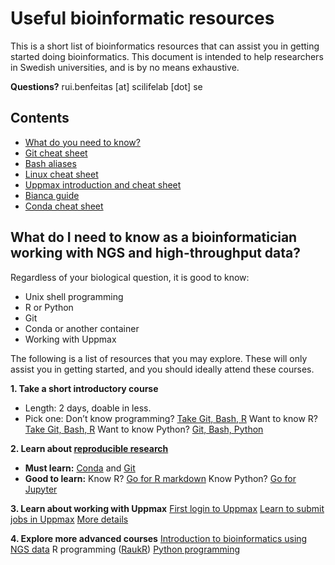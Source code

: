 
# Useful bioinformatic resources

This is a short list of bioinformatics resources that can assist you in getting started doing bioinformatics. This document is intended to help researchers in Swedish universities, and is by no means exhaustive.

**Questions?** rui.benfeitas [at] scilifelab [dot] se

## Contents
- [What do you need to know?](#what-do-i-need-to-know-as-a-bioinformatician-working-with-ngs-and-high-throughput-data)
- [Git cheat sheet](git_cheat.md)
- [Bash aliases](bash_aliases.md)
- [Linux cheat sheet](linux_cheat.md)
- [Uppmax introduction and cheat sheet](uppmax_cheat.md)
- [Bianca guide](bianca_guide.md)
- [Conda cheat sheet](conda_cheat.md)

## What do I need to know as a bioinformatician working with NGS and high-throughput data?

Regardless of your biological question, it is good to know:
- Unix shell programming
- R or Python
- Git
- Conda or another container
- Working with Uppmax

The following is a list of resources that you may explore. These will only assist you in getting started, and you should ideally attend these courses.

**1. Take a short introductory course** 
- Length: 2 days, doable in less. 
- Pick one:
      Don’t know programming? [Take Git, Bash, R](https://ab604.github.io/2018-10-09-umea/)
      Want to know R? [Take Git, Bash, R](https://ab604.github.io/2018-10-09-umea/)
      Want to know Python? [Git, Bash, Python](https://mochma.github.io/2019-10-14_KI/)

**2. Learn about [reproducible research](https://nbis-reproducible-research.readthedocs.io/en/latest/)**
- **Must learn:** [Conda](https://nbis-reproducible-research.readthedocs.io/en/latest/conda/) and [Git](https://nbis-reproducible-research.readthedocs.io/en/latest/git/)
- **Good to learn:** 
	Know R? [Go for R markdown](https://nbis-reproducible-research.readthedocs.io/en/latest/rmarkdown/)
	Know Python? [Go for Jupyter](https://nbis-reproducible-research.readthedocs.io/en/latest/jupyter/)

**3. Learn about working with Uppmax**
[First login to Uppmax](https://www.uppmax.uu.se/support/user-guides/guide--first-login-to-uppmax/)
[Learn to submit jobs in Uppmax](https://www.uppmax.uu.se/support/user-guides/slurm-user-guide/)
[More details](https://www.uppmax.uu.se/digitalAssets/560/c_560271-l_1-k_intro_to_linux_and_uppmax_2019_summer.pdf) 

**4. Explore more advanced courses**
[Introduction to bioinformatics using NGS data](https://nbisweden.github.io/NGScourse/1710/schedule)
R programming ([RaukR](https://nbisweden.github.io/RaukR-2019/))
[Python programming](https://nbisweden.github.io/workshop-python/ht19/topics)





